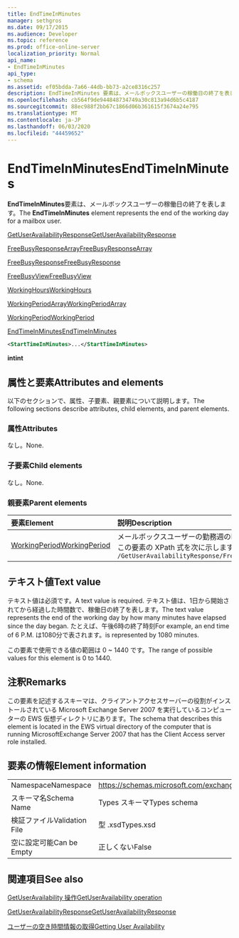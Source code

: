 ```yaml
---
title: EndTimeInMinutes
manager: sethgros
ms.date: 09/17/2015
ms.audience: Developer
ms.topic: reference
ms.prod: office-online-server
localization_priority: Normal
api_name:
- EndTimeInMinutes
api_type:
- schema
ms.assetid: ef05bdda-7a66-44db-bb73-a2ce8316c257
description: EndTimeInMinutes 要素は、メールボックスユーザーの稼働日の終了を表します。
ms.openlocfilehash: cb564f9de944848734749a30c813a94d6b5c4187
ms.sourcegitcommit: 88ec988f2bb67c1866d06b361615f3674a24e795
ms.translationtype: MT
ms.contentlocale: ja-JP
ms.lasthandoff: 06/03/2020
ms.locfileid: "44459652"
---
```

# <a name="endtimeinminutes"></a><span data-ttu-id="1d130-103">EndTimeInMinutes</span><span class="sxs-lookup"><span data-stu-id="1d130-103">EndTimeInMinutes</span></span>

<span data-ttu-id="1d130-104">**EndTimeInMinutes**要素は、メールボックスユーザーの稼働日の終了を表します。</span><span class="sxs-lookup"><span data-stu-id="1d130-104">The **EndTimeInMinutes** element represents the end of the working day for a mailbox user.</span></span> 
  
[<span data-ttu-id="1d130-105">GetUserAvailabilityResponse</span><span class="sxs-lookup"><span data-stu-id="1d130-105">GetUserAvailabilityResponse</span></span>](getuseravailabilityresponse.md)
  
[<span data-ttu-id="1d130-106">FreeBusyResponseArray</span><span class="sxs-lookup"><span data-stu-id="1d130-106">FreeBusyResponseArray</span></span>](freebusyresponsearray.md)
  
[<span data-ttu-id="1d130-107">FreeBusyResponse</span><span class="sxs-lookup"><span data-stu-id="1d130-107">FreeBusyResponse</span></span>](freebusyresponse.md)
  
[<span data-ttu-id="1d130-108">FreeBusyView</span><span class="sxs-lookup"><span data-stu-id="1d130-108">FreeBusyView</span></span>](freebusyview.md)
  
[<span data-ttu-id="1d130-109">WorkingHours</span><span class="sxs-lookup"><span data-stu-id="1d130-109">WorkingHours</span></span>](workinghours-ex15websvcsotherref.md)
  
[<span data-ttu-id="1d130-110">WorkingPeriodArray</span><span class="sxs-lookup"><span data-stu-id="1d130-110">WorkingPeriodArray</span></span>](workingperiodarray.md)
  
[<span data-ttu-id="1d130-111">WorkingPeriod</span><span class="sxs-lookup"><span data-stu-id="1d130-111">WorkingPeriod</span></span>](workingperiod.md)
  
[<span data-ttu-id="1d130-112">EndTimeInMinutes</span><span class="sxs-lookup"><span data-stu-id="1d130-112">EndTimeInMinutes</span></span>](endtimeinminutes.md)
  
```xml
<StartTimeInMinutes>...</StartTimeInMinutes>
```

 <span data-ttu-id="1d130-113">**int**</span><span class="sxs-lookup"><span data-stu-id="1d130-113">**int**</span></span>
## <a name="attributes-and-elements"></a><span data-ttu-id="1d130-114">属性と要素</span><span class="sxs-lookup"><span data-stu-id="1d130-114">Attributes and elements</span></span>

<span data-ttu-id="1d130-115">以下のセクションで、属性、子要素、親要素について説明します。</span><span class="sxs-lookup"><span data-stu-id="1d130-115">The following sections describe attributes, child elements, and parent elements.</span></span>
  
### <a name="attributes"></a><span data-ttu-id="1d130-116">属性</span><span class="sxs-lookup"><span data-stu-id="1d130-116">Attributes</span></span>

<span data-ttu-id="1d130-117">なし。</span><span class="sxs-lookup"><span data-stu-id="1d130-117">None.</span></span>
  
### <a name="child-elements"></a><span data-ttu-id="1d130-118">子要素</span><span class="sxs-lookup"><span data-stu-id="1d130-118">Child elements</span></span>

<span data-ttu-id="1d130-119">なし。</span><span class="sxs-lookup"><span data-stu-id="1d130-119">None.</span></span>
  
### <a name="parent-elements"></a><span data-ttu-id="1d130-120">親要素</span><span class="sxs-lookup"><span data-stu-id="1d130-120">Parent elements</span></span>

|<span data-ttu-id="1d130-121">**要素**</span><span class="sxs-lookup"><span data-stu-id="1d130-121">**Element**</span></span>|<span data-ttu-id="1d130-122">**説明**</span><span class="sxs-lookup"><span data-stu-id="1d130-122">**Description**</span></span>|
|:-----|:-----|
|[<span data-ttu-id="1d130-123">WorkingPeriod</span><span class="sxs-lookup"><span data-stu-id="1d130-123">WorkingPeriod</span></span>](workingperiod.md) <br/> |<span data-ttu-id="1d130-124">メールボックスユーザーの勤務週の曜日と時間を含みます。</span><span class="sxs-lookup"><span data-stu-id="1d130-124">Contains the work week days and hours of the mailbox user.</span></span>  <br/> <span data-ttu-id="1d130-125">この要素の XPath 式を次に示します。</span><span class="sxs-lookup"><span data-stu-id="1d130-125">The following is the XPath expression to this element:</span></span>  <br/>  `/GetUserAvailabilityResponse/FreeBusyResponseArray/FreeBusyResponse/FreeBusyView/WorkingHours/WorkingPeriodArray/WorkingPeriod[i]` <br/> |
   
## <a name="text-value"></a><span data-ttu-id="1d130-126">テキスト値</span><span class="sxs-lookup"><span data-stu-id="1d130-126">Text value</span></span>

<span data-ttu-id="1d130-127">テキスト値は必須です。</span><span class="sxs-lookup"><span data-stu-id="1d130-127">A text value is required.</span></span> <span data-ttu-id="1d130-128">テキスト値は、1日から開始されてから経過した時間数で、稼働日の終了を表します。</span><span class="sxs-lookup"><span data-stu-id="1d130-128">The text value represents the end of the working day by how many minutes have elapsed since the day began.</span></span> <span data-ttu-id="1d130-129">たとえば、午後6時の終了時刻</span><span class="sxs-lookup"><span data-stu-id="1d130-129">For example, an end time of 6 P.M.</span></span> <span data-ttu-id="1d130-130">は1080分で表されます。</span><span class="sxs-lookup"><span data-stu-id="1d130-130">is represented by 1080 minutes.</span></span>
  
<span data-ttu-id="1d130-131">この要素で使用できる値の範囲は 0 ~ 1440 です。</span><span class="sxs-lookup"><span data-stu-id="1d130-131">The range of possible values for this element is 0 to 1440.</span></span>
  
## <a name="remarks"></a><span data-ttu-id="1d130-132">注釈</span><span class="sxs-lookup"><span data-stu-id="1d130-132">Remarks</span></span>

<span data-ttu-id="1d130-133">この要素を記述するスキーマは、クライアントアクセスサーバーの役割がインストールされている Microsoft Exchange Server 2007 を実行しているコンピューターの EWS 仮想ディレクトリにあります。</span><span class="sxs-lookup"><span data-stu-id="1d130-133">The schema that describes this element is located in the EWS virtual directory of the computer that is running MicrosoftExchange Server 2007 that has the Client Access server role installed.</span></span>
  
## <a name="element-information"></a><span data-ttu-id="1d130-134">要素の情報</span><span class="sxs-lookup"><span data-stu-id="1d130-134">Element information</span></span>

|||
|:-----|:-----|
|<span data-ttu-id="1d130-135">Namespace</span><span class="sxs-lookup"><span data-stu-id="1d130-135">Namespace</span></span>  <br/> |https://schemas.microsoft.com/exchange/services/2006/types  <br/> |
|<span data-ttu-id="1d130-136">スキーマ名</span><span class="sxs-lookup"><span data-stu-id="1d130-136">Schema Name</span></span>  <br/> |<span data-ttu-id="1d130-137">Types スキーマ</span><span class="sxs-lookup"><span data-stu-id="1d130-137">Types schema</span></span>  <br/> |
|<span data-ttu-id="1d130-138">検証ファイル</span><span class="sxs-lookup"><span data-stu-id="1d130-138">Validation File</span></span>  <br/> |<span data-ttu-id="1d130-139">型 .xsd</span><span class="sxs-lookup"><span data-stu-id="1d130-139">Types.xsd</span></span>  <br/> |
|<span data-ttu-id="1d130-140">空に設定可能</span><span class="sxs-lookup"><span data-stu-id="1d130-140">Can be Empty</span></span>  <br/> |<span data-ttu-id="1d130-141">正しくない</span><span class="sxs-lookup"><span data-stu-id="1d130-141">False</span></span>  <br/> |
   
## <a name="see-also"></a><span data-ttu-id="1d130-142">関連項目</span><span class="sxs-lookup"><span data-stu-id="1d130-142">See also</span></span>



[<span data-ttu-id="1d130-143">GetUserAvailability 操作</span><span class="sxs-lookup"><span data-stu-id="1d130-143">GetUserAvailability operation</span></span>](getuseravailability-operation.md)
  
[<span data-ttu-id="1d130-144">GetUserAvailabilityResponse</span><span class="sxs-lookup"><span data-stu-id="1d130-144">GetUserAvailabilityResponse</span></span>](getuseravailabilityresponse.md)


[<span data-ttu-id="1d130-145">ユーザーの空き時間情報の取得</span><span class="sxs-lookup"><span data-stu-id="1d130-145">Getting User Availability</span></span>](https://msdn.microsoft.com/library/d4133fcb-9b0f-4e6b-aadf-a389da83516a%28Office.15%29.aspx)


